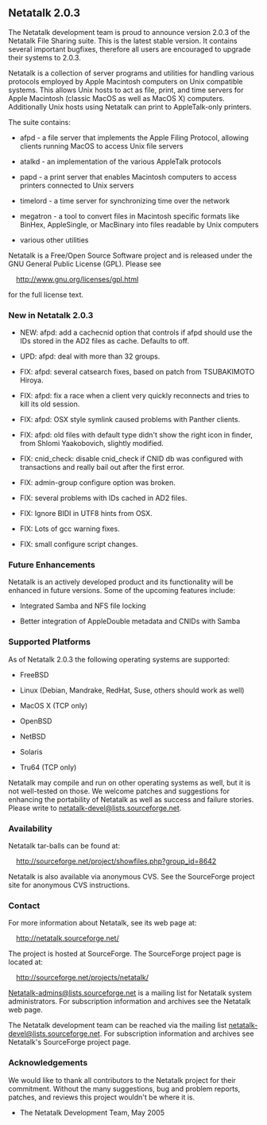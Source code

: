 ## Netatalk 2.0.3

The Netatalk development team is proud to announce version 2.0.3 of the
Netatalk File Sharing suite. This is the latest stable version. It
contains several important bugfixes, therefore all users are encouraged
to upgrade their systems to 2.0.3.

Netatalk is a collection of server programs and utilities for handling
various protocols employed by Apple Macintosh computers on Unix
compatible systems. This allows Unix hosts to act as file, print, and
time servers for Apple Macintosh (classic MacOS as well as MacOS X)
computers. Additionally Unix hosts using Netatalk can print to
AppleTalk-only printers.

The suite contains:

- afpd - a file server that implements the Apple Filing Protocol,
  allowing clients running MacOS to access Unix file servers

- atalkd - an implementation of the various AppleTalk protocols

- papd - a print server that enables Macintosh computers to access
  printers connected to Unix servers

- timelord - a time server for synchronizing time over the network

- megatron - a tool to convert files in Macintosh specific formats like
  BinHex, AppleSingle, or MacBinary into files readable by Unix
  computers

- various other utilities

Netatalk is a Free/Open Source Software project and is released under
the GNU General Public License (GPL). Please see

    <http://www.gnu.org/licenses/gpl.html>

for the full license text.

### New in Netatalk 2.0.3

- NEW: afpd: add a cachecnid option that controls if afpd should use the
  IDs stored in the AD2 files as cache. Defaults to off.

- UPD: afpd: deal with more than 32 groups.

- FIX: afpd: several catsearch fixes, based on patch from TSUBAKIMOTO
  Hiroya.

- FIX: afpd: fix a race when a client very quickly reconnects and tries
  to kill its old session.

- FIX: afpd: OSX style symlink caused problems with Panther clients.

- FIX: afpd: old files with default type didn't show the right icon in
  finder, from Shlomi Yaakobovich, slightly modified.

- FIX: cnid_check: disable cnid_check if CNID db was configured with
  transactions and really bail out after the first error.

- FIX: admin-group configure option was broken.

- FIX: several problems with IDs cached in AD2 files.

- FIX: Ignore BIDI in UTF8 hints from OSX.

- FIX: Lots of gcc warning fixes.

- FIX: small configure script changes.

### Future Enhancements

Netatalk is an actively developed product and its functionality will be
enhanced in future versions. Some of the upcoming features include:

- Integrated Samba and NFS file locking

- Better integration of AppleDouble metadata and CNIDs with Samba


### Supported Platforms

As of Netatalk 2.0.3 the following operating systems are supported:

- FreeBSD

- Linux (Debian, Mandrake, RedHat, Suse, others should work as well)

- MacOS X (TCP only)

- OpenBSD

- NetBSD

- Solaris

- Tru64 (TCP only)

Netatalk may compile and run on other operating systems as well, but it
is not well-tested on those. We welcome patches and suggestions for
enhancing the portability of Netatalk as well as success and failure
stories. Please write to netatalk-devel@lists.sourceforge.net.


### Availability

Netatalk tar-balls can be found at:

    <http://sourceforge.net/project/showfiles.php?group_id=8642>

Netatalk is also available via anonymous CVS. See the SourceForge
project site for anonymous CVS instructions.


### Contact

For more information about Netatalk, see its web page at:

    <http://netatalk.sourceforge.net/>

The project is hosted at SourceForge. The SourceForge project page is
located at:

    <http://sourceforge.net/projects/netatalk/>

Netatalk-admins@lists.sourceforge.net is a mailing list for Netatalk
system administrators. For subscription information and archives see the
Netatalk web page.

The Netatalk development team can be reached via the mailing list
netatalk-devel@lists.sourceforge.net. For subscription information and
archives see Netatalk's SourceForge project page.


### Acknowledgements

We would like to thank all contributors to the Netatalk project for
their commitment. Without the many suggestions, bug and problem reports,
patches, and reviews this project wouldn't be where it is.

- The Netatalk Development Team, May 2005
